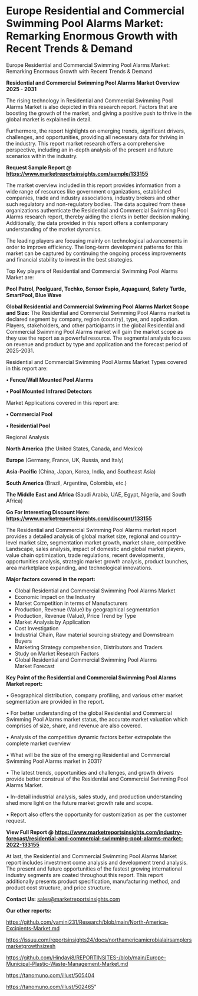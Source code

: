# Europe Residential and Commercial Swimming Pool Alarms Market: Remarking Enormous Growth with Recent Trends & Demand
Europe Residential and Commercial Swimming Pool Alarms Market: Remarking Enormous Growth with Recent Trends & Demand

<Strong> Residential and Commercial Swimming Pool Alarms Market Overview 2025 - 2031</strong>

The rising technology in Residential and Commercial Swimming Pool Alarms Market is also depicted in this research report. Factors that are boosting the growth of the market, and giving a positive push to thrive in the global market is explained in detail.

Furthermore, the report highlights on emerging trends, significant drivers, challenges, and opportunities, providing all necessary data for thriving in the industry. This report market research offers a comprehensive perspective, including an in-depth analysis of the present and future scenarios within the industry.

<strong>Request Sample Report @ <a href=https://www.marketreportsinsights.com/sample/133155>https://www.marketreportsinsights.com/sample/133155</a></strong>

The market overview included in this report provides information from a wide range of resources like government organizations, established companies, trade and industry associations, industry brokers and other such regulatory and non-regulatory bodies. The data acquired from these organizations authenticate the Residential and Commercial Swimming Pool Alarms research report, thereby aiding the clients in better decision making. Additionally, the data provided in this report offers a contemporary understanding of the market dynamics.

The leading players are focusing mainly on technological advancements in order to improve efficiency. The long-term development patterns for this market can be captured by continuing the ongoing process improvements and financial stability to invest in the best strategies.

Top Key players of Residential and Commercial Swimming Pool Alarms Market are:

<strong>Pool Patrol, Poolguard, Techko, Sensor Espio, Aquaguard, Safety Turtle, SmartPool, Blue Wave</strong>

<strong><b>Global Residential and Commercial Swimming Pool Alarms Market Scope and Size:</b></strong>
The Residential and Commercial Swimming Pool Alarms market is declared segment by company, region (country), type, and application. Players, stakeholders, and other participants in the global Residential and Commercial Swimming Pool Alarms market will gain the market scope as they use the report as a powerful resource. The segmental analysis focuses on revenue and product by type and application and the forecast period of 2025-2031.

Residential and Commercial Swimming Pool Alarms Market Types covered in this report are:

<strong>• Fence/Wall Mounted Pool Alarms

• Pool Mounted Infrared Detectors</strong>

Market Applications covered in this report are:

<strong>• Commercial Pool

• Residential Pool</strong> 

Regional Analysis

<strong>North America</strong> (the United States, Canada, and Mexico)

<strong>Europe</strong> (Germany, France, UK, Russia, and Italy)

<strong>Asia-Pacific</strong> (China, Japan, Korea, India, and Southeast Asia)

<strong>South America</strong> (Brazil, Argentina, Colombia, etc.)

<strong>The Middle East and Africa</strong> (Saudi Arabia, UAE, Egypt, Nigeria, and South Africa)

<strong>Go For Interesting Discount Here: <a href=https://www.marketreportsinsights.com/discount/133155>https://www.marketreportsinsights.com/discount/133155</a></strong>

The Residential and Commercial Swimming Pool Alarms market report provides a detailed analysis of global market size, regional and country-level market size, segmentation market growth, market share, competitive Landscape, sales analysis, impact of domestic and global market players, value chain optimization, trade regulations, recent developments, opportunities analysis, strategic market growth analysis, product launches, area marketplace expanding, and technological innovations.

<strong><b>Major factors covered in the report:</b></strong>
<ul>
  <li>Global Residential and Commercial Swimming Pool Alarms Market </li>
  <li>Economic Impact on the Industry</li>
  <li>Market Competition in terms of Manufacturers</li>
  <li>Production, Revenue (Value) by geographical segmentation</li>
  <li>Production, Revenue (Value), Price Trend by Type</li>
  <li>Market Analysis by Application</li>
  <li>Cost Investigation</li>
  <li>Industrial Chain, Raw material sourcing strategy and Downstream Buyers</li>
  <li>Marketing Strategy comprehension, Distributors and Traders</li>
  <li>Study on Market Research Factors</li>
  <li>Global Residential and Commercial Swimming Pool Alarms Market Forecast</li>
</ul>

<strong><b>Key Point of the Residential and Commercial Swimming Pool Alarms Market report:</b></strong>

• Geographical distribution, company profiling, and various other market segmentation are provided in the report.

• For better understanding of the global Residential and Commercial Swimming Pool Alarms market status, the accurate market valuation which comprises of size, share, and revenue are also covered.

• Analysis of the competitive dynamic factors better extrapolate the complete market overview

• What will be the size of the emerging Residential and Commercial Swimming Pool Alarms market in 2031?

• The latest trends, opportunities and challenges, and growth drivers provide better construal of the Residential and Commercial Swimming Pool Alarms Market.

• In-detail industrial analysis, sales study, and production understanding shed more light on the future market growth rate and scope.

• Report also offers the opportunity for customization as per the customer request.

<strong><b>View Full Report @ <a href=https://www.marketreportsinsights.com/industry-forecast/residential-and-commercial-swimming-pool-alarms-market-2022-133155>https://www.marketreportsinsights.com/industry-forecast/residential-and-commercial-swimming-pool-alarms-market-2022-133155</a></b></strong>


At last, the Residential and Commercial Swimming Pool Alarms Market report includes investment come analysis and development trend analysis. The present and future opportunities of the fastest growing international industry segments are coated throughout this report. This report additionally presents product specification, manufacturing method, and product cost structure, and price structure.

<strong>Contact Us:</strong>
sales@marketreportsinsights.com

<strong>Our other reports:</strong>

<a href=https://github.com/yamini231/Research/blob/main/North-America-Excipients-Market.md>https://github.com/yamini231/Research/blob/main/North-America-Excipients-Market.md</a>

<a href=https://issuu.com/reportsinsights24/docs/northamericamicrobialairsamplersmarketgrowthsizesh>https://issuu.com/reportsinsights24/docs/northamericamicrobialairsamplersmarketgrowthsizesh</a>

<a href=https://github.com/Hindavi8/REPORTINSITES-/blob/main/Europe-Municipal-Plastic-Waste-Management-Market.md>https://github.com/Hindavi8/REPORTINSITES-/blob/main/Europe-Municipal-Plastic-Waste-Management-Market.md</a>

<a href=https://tanomuno.com/illust/505404>https://tanomuno.com/illust/505404</a>

<a href=https://tanomuno.com/illust/502465>https://tanomuno.com/illust/502465</a>"
